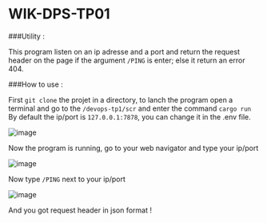# WIK-DPS-TP01

###Utility :

This program listen on an ip adresse and a port and return the request header on the page if the argument ```/PING``` is enter; else it return an error 404.

###How to use :

First ```git clone``` the projet in a directory, to lanch the program open a terminal and go to the ```/devops-tp1/scr``` and enter the command ```cargo run```
By default the ip/port is ```127.0.0.1:7878```, you can change it in the .env file.


![image](https://user-images.githubusercontent.com/80094480/197164957-509663ec-25d1-44ae-9e5d-5e6d5528f68b.png)

Now the program is running, go to your web navigator and type your ip/port

![image](https://user-images.githubusercontent.com/80094480/197165688-ddfd168c-0a29-482a-80e7-44db98d1e57a.png)

Now type ```/PING``` next to your ip/port

![image](https://user-images.githubusercontent.com/80094480/197165896-c0757e12-35df-41d8-a5af-4f921026b172.png)

And you got request header in json format !
